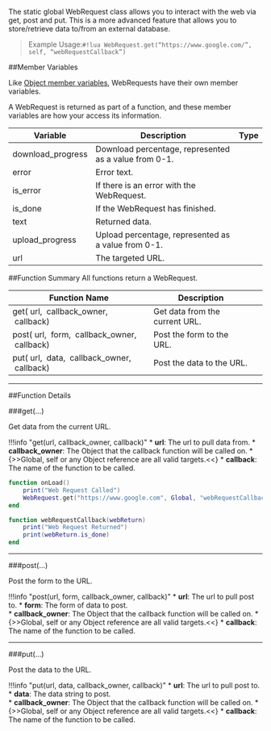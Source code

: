 The static global WebRequest class allows you to interact with the web via get, post and put. This is a more advanced feature that allows you to store/retrieve data to/from an external database.

> Example Usage:`#!lua WebRequest.get(“https://www.google.com/”, self, “webRequestCallback”)`

##Member Variables

Like [Object member variables](object#member-variables), WebRequests have their own member variables.

A WebRequest is returned as part of a function, and these member variables are how your access its information.

Variable | Description | Type
-- | -- | :--
<a class="anchor" id="download_progress"></a>download_progress | Download percentage, represented as a value from 0-1. | [<span class="tag flo"></span>](types)
<a class="anchor" id="error"></a>error | Error text. | [<span class="tag str"></span>](types)
<a class="anchor" id="is_error"></a>is_error | If there is an error with the WebRequest. | [<span class="tag boo"></span>](types)
<a class="anchor" id="is_done"></a>is_done | If the WebRequest has finished. | [<span class="tag boo"></span>](types)
<a class="anchor" id="text"></a>text | Returned data. | [<span class="tag str"></span>](types)
<a class="anchor" id="upload_progress"></a>upload_progress | Upload percentage, represented as a value from 0-1. | [<span class="tag flo"></span>](types)
<a class="anchor" id="url"></a>url | The targeted URL. | [<span class="tag str"></span>](types)


##Function Summary
All functions return a WebRequest.

Function Name | Description | &nbsp;
-- | -- | --:
get([<span class="tag str"></span>](types)&nbsp;url, [<span class="tag obj"></span>](types)&nbsp;callback_owner, [<span class="tag str"></span>](types)&nbsp;callback) | Get data from the current URL. | [<span class="i"></span>](#get)
post([<span class="tag str"></span>](types)&nbsp;url,  [<span class="tag tab"></span>](types)&nbsp;form, [<span class="tag obj"></span>](types)&nbsp;callback_owner, [<span class="tag str"></span>](types)&nbsp;callback) | Post the form to the URL. | [<span class="i"></span>](#post)
put([<span class="tag str"></span>](types)&nbsp;url,  [<span class="tag str"></span>](types)&nbsp;data, [<span class="tag obj"></span>](types)&nbsp;callback_owner, [<span class="tag str"></span>](types)&nbsp;callback) | Post the data to the URL. | [<span class="i"></span>](#put)

---


##Function Details

###get(...)

Get data from the current URL.

!!!info "get(url, callback_owner, callback)"
    * [<span class="tag str"></span>](types) **url**: The url to pull data from.
    * [<span class="tag obj"></span>](types) **callback_owner**: The Object that the callback function will be called on.
        * {>>Global, self or any Object reference are all valid targets.<<}
    * [<span class="tag str"></span>](types) **callback**: The name of the function to be called.

``` Lua
function onLoad()
    print("Web Request Called")
    WebRequest.get("https://www.google.com", Global, "webRequestCallback")
end

function webRequestCallback(webReturn)
    print("Web Request Returned")
    print(webReturn.is_done)
end
```

---


###post(...)

Post the form to the URL.

!!!info "post(url, form, callback_owner, callback)"
    * [<span class="tag str"></span>](types) **url**: The url to pull post to.
    * [<span class="tag tab"></span>](types) **form**: The form of data to post.    
    * [<span class="tag obj"></span>](types) **callback_owner**: The Object that the callback function will be called on.
        * {>>Global, self or any Object reference are all valid targets.<<}
    * [<span class="tag str"></span>](types) **callback**: The name of the function to be called.

---


###put(...)

Post the data to the URL.

!!!info "put(url, data, callback_owner, callback)"
    * [<span class="tag str"></span>](types) **url**: The url to pull post to.
    * [<span class="tag str"></span>](types) **data**: The data string to post.    
    * [<span class="tag obj"></span>](types) **callback_owner**: The Object that the callback function will be called on.
        * {>>Global, self or any Object reference are all valid targets.<<}
    * [<span class="tag str"></span>](types) **callback**: The name of the function to be called.
